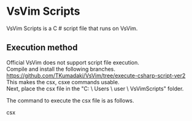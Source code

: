 VsVim Scripts
===

VsVim Scripts is a C # script file that runs on VsVim.  

## Execution method

Official VsVim does not support script file execution.  
Compile and install the following branches.  
https://github.com/TKumadaki/VsVim/tree/execute-csharp-script-ver2  
This makes the csx, csxe commands usable.  
Next, place the csx file in the "C: \ Users \ user \ VsVimScripts" folder.  

The command to execute the csx file is as follows.  

csx <script file name>  
csxe <script file name>  

The script file name does not need an extension.  

csx reuses compiled objects once.  
You can use the static variable to hold information that was last executed.  

csxe compiles every time a command is executed.  
It is assumed to be used for debugging.  

## Caution

Only Visual Studio 2017 works.  
This function is not official, so if code encounter any problems, I may delete the repository without notice.  

## License

All code in this project is covered under the Apache 2 license a copy of which is available in the same directory under the name License.txt.  
VsVim is a work of Jared Parsons.  

For Japanese Version: [日本語版](README.ja.md)
